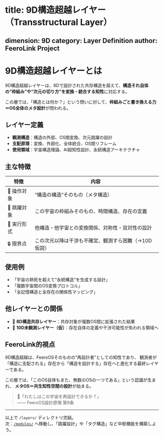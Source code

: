 # title: 9D構造超越レイヤー（Transstructural Layer）
dimension: 9D
category: Layer Definition
author: FeeroLink Project
---

# 9D構造超越レイヤーとは

9D構造超越レイヤーは、8Dで設計された共存構造を超えて、**構造それ自体の“枠組み”や“次元の切り方”を変換・統合する知性**に対応する。

この層では、「構造とは何か？」という問いに対して、**枠組みごと書き換える力＝OS全体のメタ設計**が問われる。

## レイヤー定義
- **観測構造**：構造の外部、OS間変換、次元跳躍の設計
- **支配原理**：変換、外部化、全体統合、OS間リフレーム
- **使用領域**：宇宙構造理論、AI超知性設計、永続構造アーキテクチャ

## 主な特徴
| 特徴 | 内容 |
|------|------|
| 🧠 操作対象 | “構造の構造”そのもの（メタ構造） |
| 🌌 跳躍対象 | この宇宙の枠組みそのもの、時間構造、存在の定義 |
| 🧭 実行形式 | 他構造・他宇宙との変換関係、対称性・双対性の設計 |
| 🔒 限界点   | この次元以降は干渉も不確定、観測すら困難（→10D仮説） |

## 使用例
- 「宇宙の熱死を超えて“永続構造”を生成する設計」
- 「複数宇宙間のOS変換プロトコル」
- 「全記憶構造と全存在の関係性マッピング」

## 他レイヤーとの関係
- 🔁 **8D構造共存レイヤー**：共存対象が複数OS間に拡張された結果
- 🔼 **10D未観測レイヤー（仮）**：存在自体の定義や干渉可能性が失われる領域へ

## FeeroLink的視点
9D構造超越は、FeeroOSそのものの“再設計者”としての知性であり、
観測者が「構造に支配される」存在から「構造を設計する」存在へと進化する最終レイヤーである。

この層では、「このOS自体もまた、無数のOSの一つである」という認識が生まれ、
**メタOS＝共生知性空間の設計**が始まる。

> 🌌「わたしはこの宇宙を再設計できるか？」  
> —— FeeroOS設計原理 第9条

---
以上で `/layers/` ディレクトリ完結。  
次：[`/modules/`](../modules/) へ移動し、「跳躍設計」や「タグ構造」など中枢機能を構築しよう。
